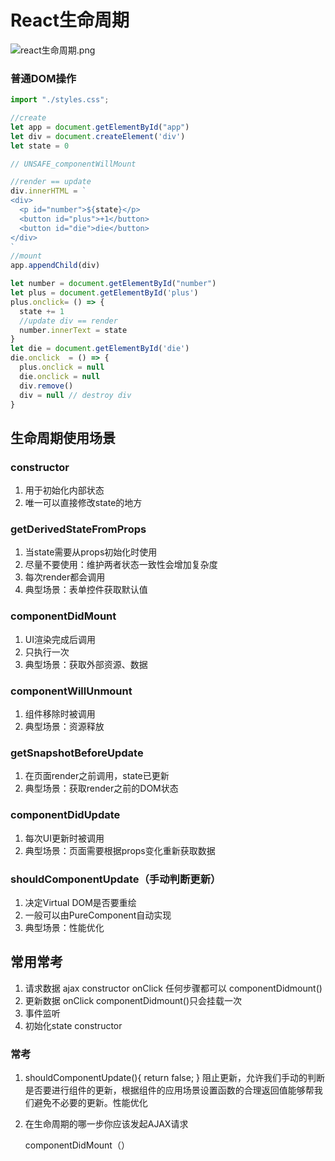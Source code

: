 # React生命周期

![react生命周期.png](http://ww1.sinaimg.cn/large/aee5767dgy1gbc9r4la9bj21mg0zewj2.jpg)



### 普通DOM操作

```javascript
import "./styles.css";

//create
let app = document.getElementById("app")
let div = document.createElement('div')
let state = 0

// UNSAFE_componentWillMount

//render == update
div.innerHTML = `
<div>
  <p id="number">${state}</p>
  <button id="plus">+1</button>
  <button id="die">die</button>
</div>
`
//mount
app.appendChild(div)

let number = document.getElementById("number")
let plus = document.getElementById('plus')
plus.onclick= () => {
  state += 1
  //update div == render
  number.innerText = state
}
let die = document.getElementById('die')
die.onclick  = () => {
  plus.onclick = null
  die.onclick = null
  div.remove()
  div = null // destroy div
}
```



## 生命周期使用场景

### constructor

1. 用于初始化内部状态
2. 唯一可以直接修改state的地方

### getDerivedStateFromProps

1. 当state需要从props初始化时使用
2. 尽量不要使用：维护两者状态一致性会增加复杂度
3. 每次render都会调用
4. 典型场景：表单控件获取默认值

### componentDidMount

1. UI渲染完成后调用
2. 只执行一次
3. 典型场景：获取外部资源、数据

### componentWillUnmount

1. 组件移除时被调用
2. 典型场景：资源释放

### getSnapshotBeforeUpdate

1. 在页面render之前调用，state已更新
2. 典型场景：获取render之前的DOM状态

### componentDidUpdate

1. 每次UI更新时被调用
2. 典型场景：页面需要根据props变化重新获取数据

### shouldComponentUpdate（手动判断更新）

1. 决定Virtual DOM是否要重绘
2. 一般可以由PureComponent自动实现
3. 典型场景：性能优化





## 常用常考

1. 请求数据 ajax  constructor onClick 任何步骤都可以 componentDidmount()
2. 更新数据  onClick  componentDidmount()只会挂载一次
3. 事件监听
4. 初始化state constructor 

###  常考

1. shouldComponentUpdate(){ return false; } 阻止更新，允许我们手动的判断是否要进行组件的更新，根据组件的应用场景设置函数的合理返回值能够帮我们避免不必要的更新。性能优化

2. 在生命周期的哪一步你应该发起AJAX请求

   componentDidMount（）